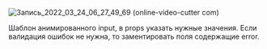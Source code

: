 
![Запись_2022_03_24_06_27_49_69 (online-video-cutter com)](https://user-images.githubusercontent.com/47778499/159836912-aca18e95-978d-420e-89fd-c95eb49af64c.gif)

Шаблон анимированного input, в props указать нужные значения. Если валидация ошибок не нужна, то заментировать поля содержащие error.
